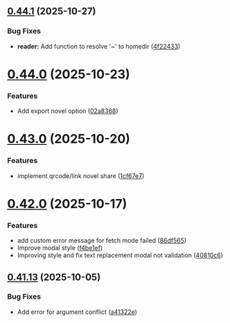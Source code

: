## [0.44.1](https://github.com/lucasfernandodev/dragoid/compare/v0.44.0...v0.44.1) (2025-10-27)


### Bug Fixes

* **reader:** Add function to resolve '~' to homedir ([4f22433](https://github.com/lucasfernandodev/dragoid/commit/4f22433f96bb40aeff6a18e1e5b2f0719298c7c0))



# [0.44.0](https://github.com/lucasfernandodev/dragoid/compare/v0.43.0...v0.44.0) (2025-10-23)


### Features

* Add export novel option ([02a8368](https://github.com/lucasfernandodev/dragoid/commit/02a8368fd37f4dadda5613acf4ca2a141da3cffb))



# [0.43.0](https://github.com/lucasfernandodev/dragoid/compare/v0.42.0...v0.43.0) (2025-10-20)


### Features

* implement qrcode/link novel share ([1cf67e7](https://github.com/lucasfernandodev/dragoid/commit/1cf67e78dd708f9cede61bb8340f5df484509626))



# [0.42.0](https://github.com/lucasfernandodev/dragoid/compare/v0.41.13...v0.42.0) (2025-10-17)


### Features

* add custom error message for fetch mode failed ([86df565](https://github.com/lucasfernandodev/dragoid/commit/86df56525f3b18f9aac3f1b65d3fc5247901373f))
* Improve modal style ([f4be1ef](https://github.com/lucasfernandodev/dragoid/commit/f4be1ef484943f289531f56009c0ab56842a97a0))
* Improving style and fix text replacement modal not validation ([40810c6](https://github.com/lucasfernandodev/dragoid/commit/40810c670185092ad5b6caa30e702d901ddb5c8f))



## [0.41.13](https://github.com/lucasfernandodev/dragoid/compare/v0.41.12...v0.41.13) (2025-10-05)


### Bug Fixes

* Add error for argument conflict ([a41322e](https://github.com/lucasfernandodev/dragoid/commit/a41322e6bd73ad5135d043f0775cbaed5faf9199))



